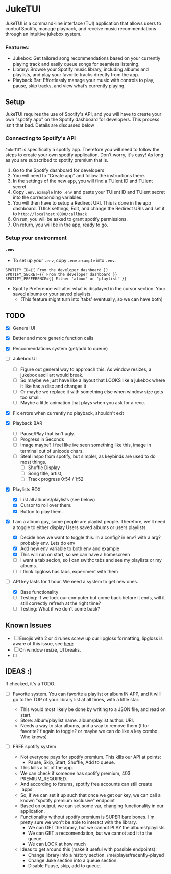 # JukeTUI

JukeTUI is a command-line interface (TUI) application that allows users to control Spotify, manage playback, and receive music recommendations through an intuitive jukebox system.

### Features:

- Jukebox: Get tailored song recommendations based on your currently playing track and easily queue songs for seamless listening.
- Library: Browse your Spotify music library, including albums and playlists, and play your favorite tracks directly from the app.
- Playback Bar: Effortlessly manage your music with controls to play, pause, skip tracks, and view what’s currently playing.

## Setup

JukeTUI requires the use of Spotify's API, and you will have to create your own "spotify app" on the Spotify dashboard for developers. This process isn't that bad. Details are discussed below

### Connecting to Spotify's API

`JukeTUI` is specifically a spotify app. Therefore you will need to follow the steps to create your own spotify application. Don't worry, it's easy! As long as you are subscribed to spotify premium that is.

1. Go to the Spotify dashboard for developers
2. You will need to "Create app" and follow the instructions there.
3. In the settings of the new app, you will find a TUIent ID and TUIent secret
4. Copy `.env.example` into `.env` and paste your TUIent ID and TUIent secret into the corresponding variables.
5. You will then have to setup a Redirect URI. This is done in the app dashboard. TUIck settings, Edit, and change the Redirect URIs and set it to `http://localhost:8080/callback`
6. On run, you will be asked to grant spotify permissions.
7. On return, you will be in the app, ready to go.

### Setup your environment

#### `.env`

- To set up your `.env`, copy `.env.example` into `.env`.

```
SPOTIFY_ID={{ From the developer dashboard }}
SPOTIFY_SECRET={{ From the developer dashboard }}
SPOTIFY_PREFERENCE={{ Either 'album' or 'playlist' }}
```

- Spotify Preference will alter what is displayed in the cursor section. Your saved albums or your saved playlists.
  - (This feature might turn into 'tabs' eventually, so we can have both)

## TODO

- [x] General UI
- [x] Better and more generic function calls
- [x] Reccomendations system (get/add to queue)
- [ ] Jukebox UI
  - [ ] Figure out general way to approach this. As window resizes, a jukebox ascii art would break.
  - [ ] So maybe we just have like a layout that LOOKS like a jukebox where it like has a disc and changes it
  - [ ] Or maybe we replace it with something else when window size gets too small.
  - [ ] Maybe a little animation that plays when you ask for a recc.
- [x] Fix errors when currently no playback, shouldn't exit
- [x] Playback BAR
  - [ ] Pause/Play that isn't ugly.
  - [ ] Progress in Seconds
  - [ ] Image maybe? I feel like ive seen something like this, image in terminal out of unicode chars.
  - [ ] Steal inspo from spotify, but simpler, as keybinds are used to do most things.
    - [ ] Shuffle Display
    - [ ] Song title, artist,
    - [ ] Track progress 0:54 / 1:52
- [x] Playlists BOX
  - [x] List all albums/playlists (see below)
  - [x] Cursor to roll over them.
  - [x] Button to play them.
- [x] I am a album guy, some people are playlist people. Therefore, we'll need a toggle to either display Users saved albums or users playlists.

  - [x] Decide how we want to toggle this. In a config? in env? with a arg? probably env. Lets do env
  - [x] Add new env variable to both env and example
  - [x] This will run on start, so we can have a homescreen
  - [ ] I want a tab secion, so I can swithc tabs and see my playlists or my albums.
  - [ ] I think lipgloss has tabs, experiment with them

- [ ] API key lasts for 1 hour. We need a system to get new ones.
  - [x] Base functionality
  - [ ] Testing: If we lock our computer but come back before it ends, will it still correctly refresh at the right time?
  - [ ] Testing: What if we don't come back?

## Known Issues

- [ ] Emojis with 2 or 4 runes screw up our lipgloss formatting, lipgloss is aware of this issue, see [here](https://github.com/charmbracelet/lipgloss/issues/55)
- [ ] On window resize, UI breaks.
- [ ]

## IDEAS :)

If checked, it's a TODO.

- [ ] Favorite system. You can favorite a playlist or album IN APP, and it will go to the TOP of your library list at all times, with a little star.

  - This would most likely be done by writing to a JSON file, and read on start.
  - Store: album/playlist name. album/playlist author. URI.
  - Needs a way to star albums, and a way to remove them (f for favorite? f again to toggle? or maybe we can do like a key combo. Who knows)

- [ ] FREE spotify system
  - Not everyone pays for spotify premium. This kills our API at points:
    - Pause, Skip, Start, Shuffle, Add to queue.
  - This kills a lot of the app.
  - We can check if someone has spotify premium, 403 PREMIUM_REQUIRED.
  - And according to forums, spotify free accounts can still create 'apps'
  - So, if we can set it up such that once we get our key, we can call a known "spotify premium exclusive" endpoint
  - Based on output, we can set some var, changing functionality in our application.
  - Functionality without spotify premium is SUPER bare bones. I'm pretty sure we won't be able to interact with the library.
    - We can GET the library, but we cannot PLAY the albums/playlists
    - We can GET a reccomendation, but we cannot add it to the queue.
    - We can LOOK at how much
  - Ideas to get around this (make it useful with possible endpoints):
    - Change library into a history section. /me/player/recently-played
    - Change Juke section into a queue section.
    - Disable Pause, skip, add to queue.
